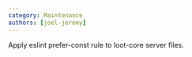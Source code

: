 ```yaml
---
category: Maintenance
authors: [joel-jeremy]
---
```


Apply eslint prefer-const rule to loot-core server files.
